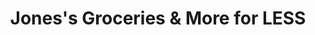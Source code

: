 ---
title: "Jones's Groceries & More for LESS"
url: /east-troy/joness-groceries-und-more-for-less/
shop: Supermarkt
---